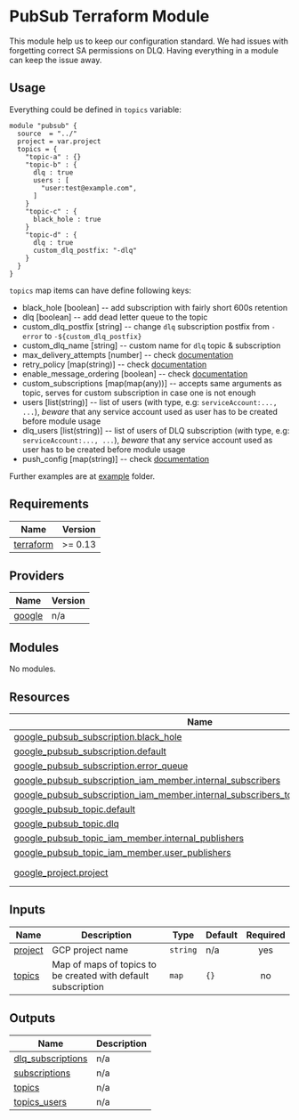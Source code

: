 # PubSub Terraform Module

This module help us to keep our configuration standard. We had issues with forgetting correct SA permissions on DLQ.
Having everything in a module can keep the issue away.

## Usage

Everything could be defined in `topics` variable:

```
module "pubsub" {
  source  = "../"
  project = var.project
  topics = {
    "topic-a" : {}
    "topic-b" : {
      dlq : true
      users : [
        "user:test@example.com",
      ]
    }
    "topic-c" : {
      black_hole : true
    }
    "topic-d" : {
      dlq : true
      custom_dlq_postfix: "-dlq"
    }
  }
}
```

`topics` map items can have define following keys:

 * black_hole [boolean] -- add subscription with fairly short 600s retention
 * dlq [boolean] -- add dead letter queue to the topic
 * custom_dlq_postfix [string] -- change `dlq` subscription postfix from `-error` to `-${custom_dlq_postfix}`
 * custom_dlq_name [string] -- custom name for `dlq` topic & subscription
 * max_delivery_attempts [number] -- check [documentation](https://registry.terraform.io/providers/hashicorp/google/latest/docs/resources/pubsub_subscription#max_delivery_attempts)
 * retry_policy [map(string)] -- check [documentation](https://registry.terraform.io/providers/hashicorp/google/latest/docs/resources/pubsub_subscription#retry_policy)
 * enable_message_ordering [boolean] -- check [documentation](https://registry.terraform.io/providers/hashicorp/google/latest/docs/resources/pubsub_subscription#enable_message_ordering)
 * custom_subscriptions [map(map(any))] -- accepts same arguments as topic, serves for custom subscription in case one is not enough
 * users [list(string)] -- list of users (with type, e.g: `serviceAccount:..., ...`), *beware* that any service account used as user has to be created before module usage
 * dlq_users [list(string)] -- list of users of DLQ subscription (with type, e.g: `serviceAccount:..., ...`), *beware* that any service account used as user has to be created before module usage
 * push_config [map(string)] -- check [documentation](https://registry.terraform.io/providers/hashicorp/google/latest/docs/resources/pubsub_subscription#push_config)

Further examples are at [example](./example) folder.

<!-- BEGINNING OF PRE-COMMIT-TERRAFORM DOCS HOOK -->
## Requirements

| Name | Version |
|------|---------|
| <a name="requirement_terraform"></a> [terraform](#requirement\_terraform) | >= 0.13 |

## Providers

| Name | Version |
|------|---------|
| <a name="provider_google"></a> [google](#provider\_google) | n/a |

## Modules

No modules.

## Resources

| Name | Type |
|------|------|
| [google_pubsub_subscription.black_hole](https://registry.terraform.io/providers/hashicorp/google/latest/docs/resources/pubsub_subscription) | resource |
| [google_pubsub_subscription.default](https://registry.terraform.io/providers/hashicorp/google/latest/docs/resources/pubsub_subscription) | resource |
| [google_pubsub_subscription.error_queue](https://registry.terraform.io/providers/hashicorp/google/latest/docs/resources/pubsub_subscription) | resource |
| [google_pubsub_subscription_iam_member.internal_subscribers](https://registry.terraform.io/providers/hashicorp/google/latest/docs/resources/pubsub_subscription_iam_member) | resource |
| [google_pubsub_subscription_iam_member.internal_subscribers_to_source_subscriptions](https://registry.terraform.io/providers/hashicorp/google/latest/docs/resources/pubsub_subscription_iam_member) | resource |
| [google_pubsub_topic.default](https://registry.terraform.io/providers/hashicorp/google/latest/docs/resources/pubsub_topic) | resource |
| [google_pubsub_topic.dlq](https://registry.terraform.io/providers/hashicorp/google/latest/docs/resources/pubsub_topic) | resource |
| [google_pubsub_topic_iam_member.internal_publishers](https://registry.terraform.io/providers/hashicorp/google/latest/docs/resources/pubsub_topic_iam_member) | resource |
| [google_pubsub_topic_iam_member.user_publishers](https://registry.terraform.io/providers/hashicorp/google/latest/docs/resources/pubsub_topic_iam_member) | resource |
| [google_project.project](https://registry.terraform.io/providers/hashicorp/google/latest/docs/data-sources/project) | data source |

## Inputs

| Name | Description | Type | Default | Required |
|------|-------------|------|---------|:--------:|
| <a name="input_project"></a> [project](#input\_project) | GCP project name | `string` | n/a | yes |
| <a name="input_topics"></a> [topics](#input\_topics) | Map of maps of topics to be created with default subscription | `map` | `{}` | no |

## Outputs

| Name | Description |
|------|-------------|
| <a name="output_dlq_subscriptions"></a> [dlq\_subscriptions](#output\_dlq\_subscriptions) | n/a |
| <a name="output_subscriptions"></a> [subscriptions](#output\_subscriptions) | n/a |
| <a name="output_topics"></a> [topics](#output\_topics) | n/a |
| <a name="output_topics_users"></a> [topics\_users](#output\_topics\_users) | n/a |
<!-- END OF PRE-COMMIT-TERRAFORM DOCS HOOK -->
